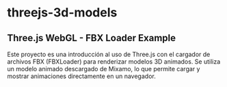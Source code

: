 # threejs-3d-models
## Three.js WebGL - FBX Loader Example
Este proyecto es una introducción al uso de Three.js con el cargador de archivos FBX (FBXLoader) para renderizar modelos 3D animados. Se utiliza un modelo animado descargado de Mixamo, lo que permite cargar y mostrar animaciones directamente en un navegador.
